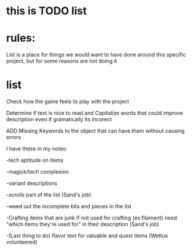 # this is TODO list
# rules:
List is a place for things we would want to have done around this specific project, but for some reasons are not doing it
# list
Check how the game feels to play with the project

Determine if text is nice to read and Capitalize words that could improve description even if gramatically its incorect 

ADD Missing Keywords to the object that can have them without causing errors 

I have these in my notes:

-tech aptitude on items

-magick/tech complexion

-variant descriptions

-scrolls part of the list (Sand's job)

-weed out the incomplete bits and pieces in the list

-Crafting items that are junk if not used for crafting (ex:filament) need "which items they're used for" in their description (Sand's job)

-(Last thing to do) flavor text for valuable and quest items (Wettus volunteered)

